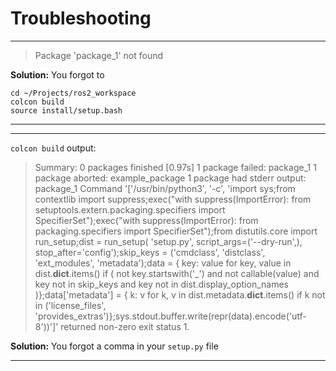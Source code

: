 # Troubleshooting

---

> Package 'package_1' not found

**Solution:** You forgot to 

```
cd ~/Projects/ros2_workspace
colcon build
source install/setup.bash
```

---


---

`colcon build` output:

> Summary: 0 packages finished [0.97s]
  1 package failed: package_1
  1 package aborted: example_package
  1 package had stderr output: package_1
Command '['/usr/bin/python3', '-c', 'import sys;from contextlib import suppress;exec("with suppress(ImportError):    from setuptools.extern.packaging.specifiers    import SpecifierSet");exec("with suppress(ImportError):    from packaging.specifiers import SpecifierSet");from distutils.core import run_setup;dist = run_setup(    \'setup.py\', script_args=(\'--dry-run\',), stop_after=\'config\');skip_keys = (\'cmdclass\', \'distclass\', \'ext_modules\', \'metadata\');data = {    key: value for key, value in dist.__dict__.items()     if (        not key.startswith(\'_\') and         not callable(value) and         key not in skip_keys and         key not in dist.display_option_names    )};data[\'metadata\'] = {    k: v for k, v in dist.metadata.__dict__.items()     if k not in (\'license_files\', \'provides_extras\')};sys.stdout.buffer.write(repr(data).encode(\'utf-8\'))']' returned non-zero exit status 1.
	
**Solution:** You forgot a comma in your `setup.py` file

---
